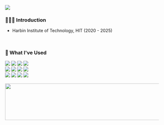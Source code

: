 <img src="https://capsule-render.vercel.app/api?type=venom&color=0:FFAE79,100:FFDB83&height=300&section=header&text=👩🏻‍🌾ONZ👩🏻‍🌾&fontSize=50" />

<h3>👩🏻‍🌾 Introduction</h3>

- Harbin Institute of Technology, HIT (2020 - 2025)

<br>

<h3>🌿 What I've Used</h3>
<div>
  <img src="https://img.shields.io/badge/html5-E34F26?style=for-the-badge&logo=html5&logoColor=white">
  <img src="https://img.shields.io/badge/css-1572B6?style=for-the-badge&logo=css3&logoColor=white"> 
  <img src="https://img.shields.io/badge/jquery-0769AD?style=for-the-badge&logo=jquery&logoColor=white">
  <img src="https://img.shields.io/badge/node.js-339933?style=for-the-badge&logo=Node.js&logoColor=white">
  <br>

  <img src="https://img.shields.io/badge/javascript-F7DF1E?style=for-the-badge&logo=javascript&logoColor=black"> 
  <img src="https://img.shields.io/badge/react-61DAFB?style=for-the-badge&logo=react&logoColor=black"> 
  <img src="https://img.shields.io/badge/typescript-3178C6?style=for-the-badge&logo=typescript&logoColor=white">
  <img src="https://img.shields.io/badge/vercel-000000?style=for-the-badge&logo=vercel&logoColor=white">
  <br>

  <img src="https://img.shields.io/badge/tailwindcss-06B6D4?style=for-the-badge&logo=tailwindcss&logoColor=white">
  <img src="https://img.shields.io/badge/sass-CC6699?style=for-the-badge&logo=sass&logoColor=white">
  <img src="https://img.shields.io/badge/figma-F24E1E?style=for-the-badge&logo=figma&logoColor=white">
  <img src="https://img.shields.io/badge/notion-000000?style=for-the-badge&logo=notion&logoColor=white">
  
</div>

<br>
<a href="https://github.com/devxb/gitanimals">
  <img src="https://render.gitanimals.org/lines/ongzzzz?pet-id=666658711036516335" width="1000" height="120"/>
</a>



